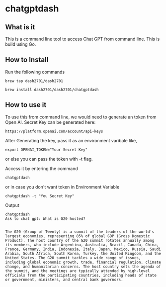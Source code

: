 # chatgptdash

## What is it
This is a command line tool to access Chat GPT from command line.  This is build using Go.

## How to Install

Run the following commands

```
brew tap dash2701/dash2701
```

```
brew install dash2701/dash2701/chatgptdash
```

## How to use it 

To use this from command line, we would need to generate an token from Open AI. 
Secret Key can be generated here: 
``` 
https://platform.openai.com/account/api-keys
 ```

After Generating the key, pass it as an environment varibale like,

``` 
export OPENAI_TOKEN="Your Secret Key"
```

or else you can pass the token with -t flag.

Access it by entering the command 

```
chatgptdash
```
 
 or in case you don't want token in Environment Variable

```
chatgptdash -t "You Secret Key"
```

Output

```
chatgptdash                                                                                                        
Ask to chat gpt: What is G20 hosted?  


The G20 (Group of Twenty) is a summit of the leaders of the world's largest economies, representing 85% of global GDP (Gross Domestic Product). The host country of the G20 summit rotates annually among its members, who include Argentina, Australia, Brazil, Canada, China, France, Germany, India, Indonesia, Italy, Japan, Mexico, Russia, Saudi Arabia, South Africa, South Korea, Turkey, the United Kingdom, and the United States. The G20 summit tackles a wide range of issues, including global economic growth, trade, financial regulation, climate change, and humanitarian concerns. The host country sets the agenda of the summit, and the meetings are typically attended by high-level officials from the participating countries, including heads of state or government, ministers, and central bank governors.
```



